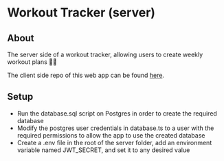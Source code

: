 # Workout Tracker (server)

## About

The server side of a workout tracker, allowing users to create weekly workout plans 🏋️‍♂️

The client side repo of this web app can be found [here](https://github.com/swiderskis/workout-tracker-client).

## Setup

- Run the database.sql script on Postgres in order to create the required database
- Modify the postgres user credentials in database.ts to a user with the required permissions to allow the app to use the created database
- Create a .env file in the root of the server folder, add an environment variable named JWT_SECRET, and set it to any desired value
